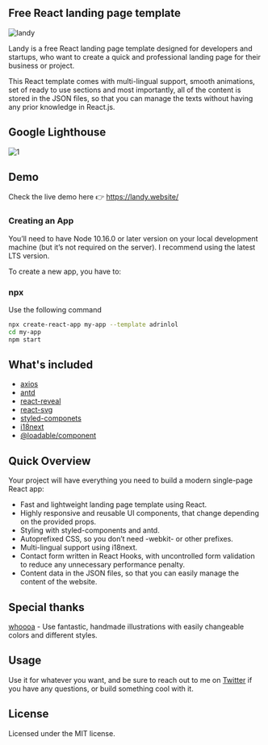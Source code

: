 ## Free React landing page template

![landy](https://user-images.githubusercontent.com/48876996/100373174-cd393880-3023-11eb-9fef-8acdf9733120.gif)

Landy is a free React landing page template designed for developers and startups, who want to create a quick and professional landing page for their business or project.

This React template comes with multi-lingual support, smooth animations, set of ready to use sections and most importantly, all of the content is stored in the JSON files, so that you can manage the texts without having any prior knowledge in React.js.



## Google Lighthouse
![1](https://user-images.githubusercontent.com/48876996/104335960-555c9a00-550d-11eb-8e94-4549637f72bd.PNG)


## Demo

Check the live demo here 👉️ https://landy.website/


### Creating an App

You’ll need to have Node 10.16.0 or later version on your local development machine (but it’s not required on the server). I recommend using the latest LTS version.

To create a new app, you have to:

### npx

Use the following command 

```sh
npx create-react-app my-app --template adrinlol
cd my-app
npm start
```

## What's included

- [axios][axios]
- [antd][antd]
- [react-reveal][react-reveal]
- [react-svg][react-svg]
- [styled-componets][styled-componets]
- [i18next][i18next]
- [@loadable/component][@loadable/component]

## Quick Overview

Your project will have everything you need to build a modern single-page React app:

- Fast and lightweight landing page template using React.
- Highly responsive and reusable UI components, that change depending on the provided props.
- Styling with styled-components and antd.
- Autoprefixed CSS, so you don’t need -webkit- or other prefixes.
- Multi-lingual support using i18next.
- Contact form written in React Hooks, with uncontrolled form validation to reduce any unnecessary performance penalty.
- Content data in the JSON files, so that you can easily manage the content of the website.

## Special thanks

[whoooa][whoooa] - Use fantastic, handmade illustrations with easily changeable colors and different styles.

## Usage

Use it for whatever you want, and be sure to reach out to me on [Twitter](https://twitter.com/Adrinlolx) if you have any questions, or build something cool with it.

## License

Licensed under the MIT license.

<!-- prettier-ignore-start -->
[axios]: https://github.com/axios/axios
[antd]: https://github.com/ant-design/ant-design
[react-reveal]: https://github.com/rnosov/react-reveal
[react-svg]: https://www.npmjs.com/package/react-svg
[styled-componets]: https://github.com/styled-components/styled-components
[i18next]: https://github.com/i18next/i18next
[@loadable/component]: https://www.npmjs.com/package/@loadable/component
[whoooa]: https://www.whoooa.rocks/

<!-- prettier-ignore-end -->
